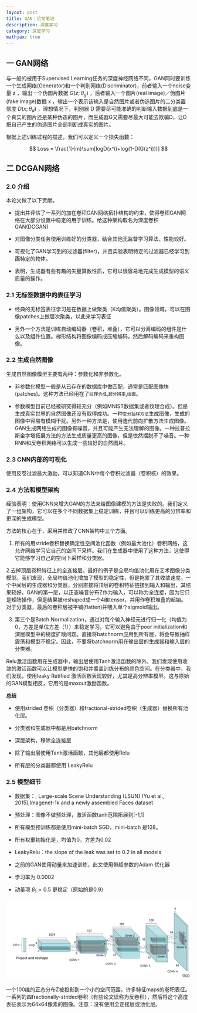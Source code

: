 ```yaml
---
layout: post
title: GAN：论文笔记
description: 深度学习
category: 深度学习
mathjax: true
---
```


## 一 GAN网络

与一般的被用于Supervised Learning任务的深度神经网络不同，GAN同时要训练一个生成网络(Generator)和一个判别网络(Discriminator)，前者输入一个noise变量 z ，输出一个伪图片数据 $G(z;θ_g)$ ，后者输入一个图片(real image)／伪图片(fake image)数据 x ，输出一个表示该输入是自然图片或者伪造图片的二分类置信度 $D(x;θ_d)$ ，理想情况下，判别器 D 需要尽可能准确的判断输入数据到底是一个真实的图片还是某种伪造的图片，而生成器G又需要尽最大可能去欺骗D，让D把自己产生的伪造图片全部判断成真实的图片。

根据上述训练过程的描述，我们可以定义一个损失函数：

$$
  Loss = \frac{1}{m}\sum[logD(x^i)+log(1-D(G(z^i)))]
$$

## 二 DCGAN网络

### 2.0 介绍

本论文做了以下贡献。

+ 提出并评估了一系列的加在卷积GAN网络拓扑结构的约束，使得卷积GAN网络在大部分设置中稳定的用于训练。给这种架构取名为深度卷积GAN(DCGAN)

+ 对图像分类任务使用训练好的分类器，结合其他无监督学习算法，性能较好。

+ 可视化了GAN学习到的过滤器(filter)，并且实验表明特定的过滤器已经学习到画特定的物体。

+ 表明，生成器有些有趣的矢量算数性质，它可以很容易地完成生成模型的语义质量的操作。

### 2.1 无标签数据中的表征学习


 + 经典的无标签表征学习是在数据上做聚类（K均值聚类）。图像领域，可以在图像patches上做层次聚类，以此来学习表征

 + 另外一个方法是训练自动编码器（卷积，堆叠），它可以分离编码的组件是什么以及组件位置。梯形结构将图像编码成压缩编码，然后解码编码来重构图像。

### 2.2 生成自然图像

  生成自然图像模型主要有两种：参数化和非参数化。

  + 非参数化模型一般是从已存在的数据库中做匹配，通常是匹配图像块(patches)。这种方法已经用在了`纹理合成`,`超分辨率`,`绘画`。

  + 参数模型目前已经被研究得较充分（例如MNIST数据集或者纹理合成）。但是生成真实世界的自然图像还没有取得成功。一种`变分抽样方法`生成图像，生成的图像中容易有模糊干扰。另外一种方法是，使用迭代前向扩散方法生成图像。GAN生成网络生成的图像有噪音，并且可能产生无法理解的图像。一种拉普拉斯金字塔拓展方法的方法生成质量更高的图像，但是依然摆脱不了噪音。一种RNN和反卷积网络可以生成一些较好的自然图片。

### 2.3 CNN内部的可视化

 使用反卷过滤最大激励，可以知道CNN中每个卷积过滤器（卷积核）的效果。


### 2.4 方法和模型架构

 经验表明：使用CNN来增大GAN的方法来给图像建模的方法是失败的。我们定义了一组架构，它可以在多个不同数据集上稳定训练，并且可以训练更高的分辨率和更深的生成模型。

 方法的核心在于，采用并修改了CNN架构中三个方面。

 1. 所有的用stride卷积替换确定性空间池化函数（例如最大池化）卷积网络，这允许网络学习它自己的空间下采样。我们在生成器中使用了这种方法，这使得它能够学习自己的空间下采样和分类器。

 2.去掉顶层卷积特征上的全连接层。最好的例子是全局均值池化用在艺术图像分类模型。我们发现，全局均值池化增加了模型的稳定性，但是拖累了其收敛速度。一个中间层的生成器和分类器，分别直接将顶层的卷积特征链接到输入和输出，其结果较好。GAN的第一层，以正态噪音分布Z作为输入，可以称为全连接，因为它只是矩阵操作，但是结果被reshaped成一个4维tensor，并用作卷积堆叠的起始。对于分类器，最后的卷积层被平铺(flatten)并喂入单个sigmoid输出。

 3. 第三个是Batch Normalization，通过对每个输入神经元进行归一化（均值为0，方差是单位方差（1））来稳定学习。它可以避免由于poor initialization和深层模型中的梯度扩散问题。直接将batchnorm应用到所有层，将会导致抽样震荡和模型不稳定。因此，不要将batchnorm用在输出层的生成器和输入层的分类器。

 Relu激活函数用在生成器中，输出层使用Tanh激活函数的除外。我们发现使用收敛的激活函数可以让模型更快的饱和并覆盖训练分布的颜色空间。在分类器中，我们发现，使用leaky Retified 激活函数表现较好，尤其是高分辨率模型。这与原始的GAN模型相反，它用的是maxout激励函数。

 **总结**

 + 使用strided 卷积（分类器）和fractional-strided卷积（生成器）替换所有池化层。

 + 分类器和生成器中都是用batchnorm

 + 深层架构，移除全连接层

 + 除了输出层使用Tanh激活函数，其他层都使用Relu

 + 所有层的分类器都使用 LeakyRelu

### 2.5 模型细节

  + 数据集：, Large-scale Scene Understanding (LSUN) (Yu et al., 2015),Imagenet-1k and a newly assembled Faces dataset

  + 预处理：图像不做预处理，激活函数tanh范围拓展到[-1,1]

  + 所有模型预训练都是使用mini-batch SGD，mini-batch 是128。

  + 所有权重初始化是，均值为0，方差为0.02

  + LeakyRelu：the slope of the leak was set to 0.2 in all models

  + 之前的GAN使用动量来加速训练，此文使用带超参数的Adam 优化器

  + 学习率为 0.0002

  + 动量项 $\beta _1 =0.5$ 更稳定（原始的是0.9）

  ![网络细节](/images/blog/gan1.png)

  一个100维的正态分布Z被投影到一个小的空间范围，许多特征maps的卷积表征。一系列的四fractionally-strided卷积（有些论文误称为反卷积），然后将这个高度表征表示为64x64像素的图像。注意：没有使用全连接层或池化层。
